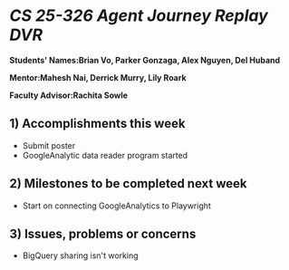 # *CS 25-326 Agent Journey Replay DVR*

**Students' Names:Brian Vo, Parker Gonzaga, Alex Nguyen, Del Huband**

**Mentor:Mahesh Nai, Derrick Murry, Lily Roark**

**Faculty Advisor:Rachita Sowle**

## 1) Accomplishments this week ##
   - Submit poster
   - GoogleAnalytic data reader program started

## 2) Milestones to be completed next week ##
   - Start on connecting GoogleAnalytics to Playwright
## 3) Issues, problems or concerns ##
   - BigQuery sharing isn't working



